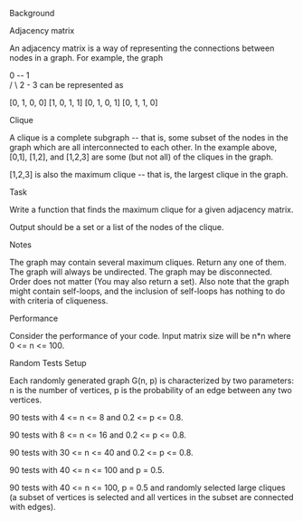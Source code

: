 Background

Adjacency matrix

An adjacency matrix is a way of representing the connections between nodes in a graph. For example, the graph

0 -- 1  
    / \ 
   2 - 3
can be represented as

[0, 1, 0, 0]
[1, 0, 1, 1]
[0, 1, 0, 1]
[0, 1, 1, 0]
 
Clique

A clique is a complete subgraph -- that is, some subset of the nodes in the graph which are all interconnected to each other. In the example above, [0,1], [1,2], and [1,2,3] are some (but not all) of the cliques in the graph.

[1,2,3] is also the maximum clique -- that is, the largest clique in the graph.

Task

Write a function that finds the maximum clique for a given adjacency matrix.

Output should be a set or a list of the nodes of the clique.

Notes

The graph may contain several maximum cliques. Return any one of them.
The graph will always be undirected.
The graph may be disconnected.
Order does not matter (You may also return a set).
Also note that the graph might contain self-loops, and the inclusion of self-loops has nothing to do with criteria of cliqueness.

Performance

Consider the performance of your code. Input matrix size will be n*n where 0 <= n <= 100.

Random Tests Setup

Each randomly generated graph G(n, p) is characterized by two parameters: n is the number of vertices, p is the probability of an edge between any two vertices.

90 tests with 4 <= n <= 8 and 0.2 <= p <= 0.8.

90 tests with 8 <= n <= 16 and 0.2 <= p <= 0.8.

90 tests with 30 <= n <= 40 and 0.2 <= p <= 0.8.

90 tests with 40 <= n <= 100 and p = 0.5.

90 tests with 40 <= n <= 100, p = 0.5 and randomly selected large cliques (a subset of vertices is selected and all vertices in the subset are connected with edges).

